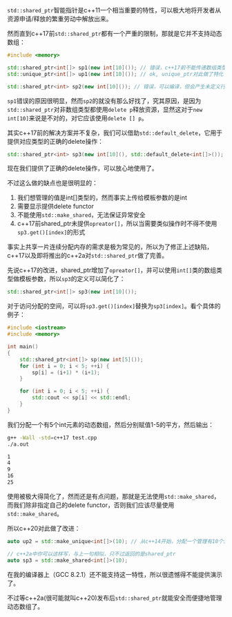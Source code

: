 `std::shared_ptr`智能指针是c++11一个相当重要的特性，可以极大地将开发者从资源申请/释放的繁重劳动中解放出来。

然而直到c++17前`std::shared_ptr`都有一个严重的限制，那就是它并不支持动态数组：

```c++
#include <memory>

std::shared_ptr<int[]> sp1(new int[10]()); // 错误，c++17前不能传递数组类型作为shared_ptr的模板参数
std::unique_ptr<int[]> up1(new int[10]()); // ok, unique_ptr对此做了特化

std::shared_ptr<int> sp2(new int[10]()); // 错误，可以编译，但会产生未定义行为，请不要这么做
```

`sp1`错误的原因很明显，然而`sp2`的就没有那么好找了，究其原因，是因为`std::shared_ptr`对非数组类型都使用`delete p`释放资源，显然这对于`new int[10]`来说是不对的，对它应该使用`delete [] p`。

其实c++17前的解决方案并不复杂，我们可以借助`std::default_delete`，它用于提供对应类型的正确的delete操作：

```c++
std::shared_ptr<int> sp3(new int[10](), std::default_delete<int[]>());
```

现在我们提供了正确的delete操作，可以放心地使用了。

不过这么做的缺点也是很明显的：

1. 我们想管理的值是int[]类型的，然而事实上传给模板参数的是int
2. 需要显示提供delete functor
3. 不能使用`std::make_shared`，无法保证异常安全
4. c++17前shared_ptr未提供`opreator[]`，所以当需要类似操作时不得不使用`sp3.get()[index]`的形式

事实上共享一片连续分配内存的需求是极为常见的，所以为了修正上述缺陷，c++17以及即将推出的c++2a对`std::shared_ptr`做了完善。

先说c++17的改进，shared_ptr增加了`opreator[]`，并可以使用`int[]`类的数组类型做模板参数，所以`sp3`的定义可以简化了：

```c++
std::shared_ptr<int[]> sp3(new int[10]());
```

对于访问分配的空间，可以将`sp3.get()[index]`替换为`sp3[index]`。看个具体的例子：

```c++
#include <iostream>
#include <memory>

int main()
{
    std::shared_ptr<int[]> sp(new int[5]());
    for (int i = 0; i < 5; ++i) {
        sp[i] = (i+1) * (i+1);
    }

    for (int i = 0; i < 5; ++i) {
        std::cout << sp[i] << std::endl;
    }
}
```

我们分配一个有5个int元素的动态数组，然后分别赋值1-5的平方，然后输出：

```bash
g++ -Wall -std=c++17 test.cpp
./a.out

1
4
9
16
25
```

使用被极大得简化了，然而还是有点问题，那就是无法使用`std::make_shared`，而我们除非指定自己的delete functor，否则我们应该尽量使用`std::make_shared`。

所以c++20对此做了改进：

```c++
auto up2 = std::make_unique<int[]>(10); // 从c++14开始，分配一个管理有10个int元素的动态数组的unique_ptr

// c++2a中你可以这样写，与上一句相似，只不过返回的是shared_ptr
auto sp3 = std::make_shared<int[]>(10);
```

在我的编译器上（GCC 8.2.1）还不能支持这一特性，所以很遗憾得不能提供演示了。

不过等c++2a(很可能就叫c++20)发布后`std::shared_ptr`就能安全而便捷地管理动态数组了。

